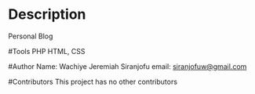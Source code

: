 # Description
Personal Blog


#Tools
PHP
HTML, CSS


#Author
Name: Wachiye Jeremiah Siranjofu
email: siranjofuw@gmail.com


#Contributors
This project has no other contributors


